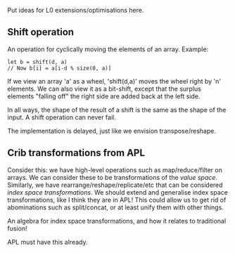 Put ideas for L0 extensions/optimisations here.

Shift operation
---------------

An operation for cyclically moving the elements of an array.  Example:

    let b = shift(d, a)
    // Now b[i] = a[i-d % size(0, a)]

If we view an array 'a' as a wheel, 'shift(d,a)' moves the wheel right
by 'n' elements.  We can also view it as a bit-shift, except that the
surplus elements "falling off" the right side are added back at the
left side.

In all ways, the shape of the result of a shift is the same as the
shape of the input.  A shift operation can never fail.

The implementation is delayed, just like we envision transpose/reshape.

Crib transformations from APL
-----------------------------

Consider this: we have high-level operations such as map/reduce/filter
on arrays.  We can consider these to be transformations of the *value
space*.  Similarly, we have rearrange/reshape/replicate/etc that can
be considered *index space transformations*.  We should extend and
generalise index space transformations, like I think they are in APL!
This could allow us to get rid of abominations such as split/concat,
or at least unify them with other things.

An algebra for index space transformations, and how it relates to
traditional fusion!

APL must have this already.
